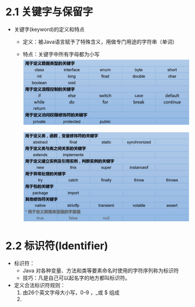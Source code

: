 # 2.1 关键字与保留字
 * 关键字(keyword)的定义和特点
	* 定义：被Java语言赋予了特殊含义，用做专门用途的字符串（单词）
	* 特点：关键字中所有字母都为小写
![title](https://raw.githubusercontent.com/XJZ-0707/imge/master/gitnote/2019/09/13/%E5%85%B3%E9%94%AE%E5%AD%97-1568373577494.jpg)

		![title](https://raw.githubusercontent.com/XJZ-0707/imge/master/gitnote/2019/09/13/%E5%85%B3%E9%94%AE%E5%AD%972-1568373621049.jpg)

# 2.2 标识符(Identifier)
* 标识符：
  * Java 对各种变量、方法和类等要素命名时使用的字符序列称为标识符
  * 技巧：凡是自己可以起名字的地方都叫标识符。
* 定义合法标识符规则：
  1.  由26个英文字母大小写，0-9 ，_或 $ 组成
  2. 
